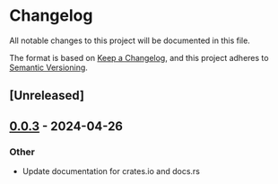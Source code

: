 # Changelog
All notable changes to this project will be documented in this file.

The format is based on [Keep a Changelog](https://keepachangelog.com/en/1.0.0/),
and this project adheres to [Semantic Versioning](https://semver.org/spec/v2.0.0.html).

## [Unreleased]

## [0.0.3](https://github.com/ThorstenHans/spin-contrib-http/compare/v0.0.2...v0.0.3) - 2024-04-26

### Other
- Update documentation for crates.io and docs.rs
